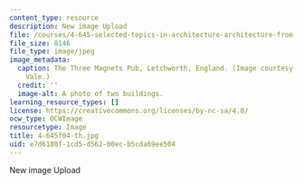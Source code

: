 ```yaml
---
content_type: resource
description: New image Upload
file: /courses/4-645-selected-topics-in-architecture-architecture-from-1750-to-the-present-fall-2004/e7d6180f1cd5d56200ecb5cda69ee504_4-645f04-th.jpg
file_size: 8146
file_type: image/jpeg
image_metadata:
  caption: The Three Magnets Pub, Letchworth, England. (Image courtesy of Prof. Larry
    Vale.)
  credit: ''
  image-alt: A photo of two buildings.
learning_resource_types: []
license: https://creativecommons.org/licenses/by-nc-sa/4.0/
ocw_type: OCWImage
resourcetype: Image
title: 4-645f04-th.jpg
uid: e7d6180f-1cd5-d562-00ec-b5cda69ee504
---
```

New image Upload